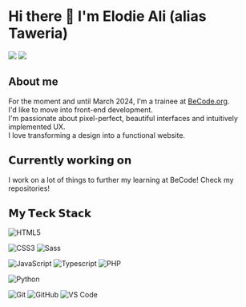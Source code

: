 # Hi there 👋 I'm Elodie Ali (alias Taweria)

[![](https://img.shields.io/badge/-@taweria-%23181717?style=flat-square&logo=github)](https://github.com/Taweria)
[![](https://img.shields.io/badge/-@elodieali-%23181717?style=flat-square&logo=linkedin)](https://www.linkedin.com/in/elodie-ali-642726288/)


## About me

For the moment and until March 2024, I'm a trainee at [BeCode.org](https://github.com/becodeorg). <br>
I'd like to move into front-end development. <br>
I'm passionate about pixel-perfect, beautiful interfaces and intuitively implemented UX. <br>
I love transforming a design into a functional website. <br>

## 𝗖𝘂𝗿𝗿𝗲𝗻𝘁𝗹𝘆 𝘄𝗼𝗿𝗸𝗶𝗻𝗴 𝗼𝗻

I work on a lot of things to further my learning at BeCode! Check my repositories!

## 𝗠𝘆 𝗧𝗲𝗰𝗸 𝗦𝘁𝗮𝗰𝗸

![HTML5](https://img.shields.io/badge/-HTML5-%23E44D27?style=flat-square&logo=html5&logoColor=ffffff)

![CSS3](https://img.shields.io/badge/-CSS3-%231572B6?style=flat-square&logo=css3)
![Sass](https://img.shields.io/badge/-Sass-%23CC6699?style=flat-square&logo=sass&logoColor=ffffff)

![JavaScript](https://img.shields.io/badge/-JavaScript-%23F7DF1C?style=flat-square&logo=javascript&logoColor=000000&labelColor=%23F7DF1C&color=%23FFCE5A)
![Typescript](https://shields.io/badge/TypeScript-3178C6?logo=TypeScript&logoColor=FFF&style=flat-square)
![PHP](https://img.shields.io/badge/-PHP-%23F7DF1C?style=flat-square&logo=php&logoColor=000000&labelColor=B0C4DE&color=B0C4DE)

![Python](https://img.shields.io/badge/python-3670A0?style=for-the-badge&logo=python&logoColor=ffdd54)

![Git](https://img.shields.io/badge/-Git-%23F05032?style=flat-square&logo=git&logoColor=%23ffffff)
![GitHub](https://img.shields.io/badge/-GitHub-000000?style=flat-square&logo=github&logoColor=%23ffffff)
![VS Code](https://img.shields.io/badge/-VSCode-%23007ACC?style=flat-square&logo=visual-studio-code)
